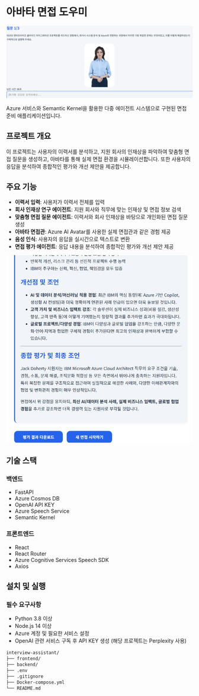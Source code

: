 # 아바타 면접 도우미
<p align="center">
  <img src="https://github.com/weg-9000/image/blob/main/%EC%8A%A4%ED%81%AC%EB%A6%B0%EC%83%B7%202025-04-29%20153209.png" alt="Example Image">
</p>

Azure 서비스와 Semantic Kernel을 활용한 다중 에이전트 시스템으로 구현된 면접 준비 애플리케이션입니다.

## 프로젝트 개요

이 프로젝트는 사용자의 이력서를 분석하고, 지원 회사의 인재상을 파악하여 맞춤형 면접 질문을 생성하고, 아바타를 통해 실제 면접 환경을 시뮬레이션합니다. 또한 사용자의 응답을 분석하여 종합적인 평가와 개선 제안을 제공합니다.

## 주요 기능

- **이력서 입력**:  사용저가 이력서 전체를 입력
- **회사 인재상 연구 에이전트**: 지원 회사와 직무에 맞는 인재상 및 면접 정보 검색
- **맞춤형 면접 질문 에이전트**: 이력서와 회사 인재상을 바탕으로 개인화된 면접 질문 생성
- **아바타 면접관**: Azure AI Avatar를 사용한 실제 면접관과 같은 경험 제공
- **음성 인식**: 사용자의 응답을 실시간으로 텍스트로 변환
- **면접 평가 에이전트**: 응답 내용을 분석하여 종합적인 평가와 개선 제안 제공

<p align="center">
  <img src="https://github.com/weg-9000/image/blob/main/%EC%8A%A4%ED%81%AC%EB%A6%B0%EC%83%B7%202025-04-29%20153824.png" alt="Example Image">
</p>

## 기술 스택

### 백엔드

- FastAPI
- Azure Cosmos DB
- OpenAI API KEY
- Azure Speech Service
- Semantic Kernel

### 프론트엔드

- React
- React Router
- Azure Cognitive Services Speech SDK
- Axios

## 설치 및 실행

### 필수 요구사항

- Python 3.8 이상
- Node.js 14 이상
- Azure 계정 및 필요한 서비스 설정
- OpenAI 관련 서비스 구독 후 API KEY 생성 (해당 프로젝트는 Perplexity 사용)




```
interview-assistant/
├── frontend/
├── backend/
├── .env
├── .gitignore
├── Docker-compose.yml
└── README.md
```
